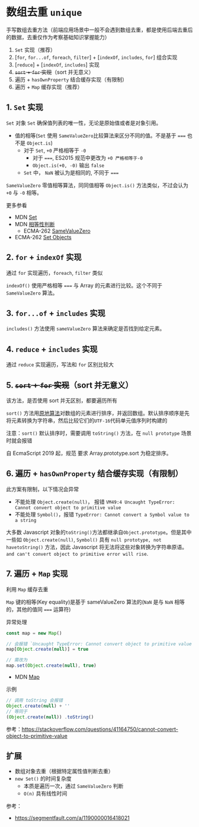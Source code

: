 # 数组去重 `unique`

手写数组去重方法（前端应用场景中一般不会遇到数组去重，都是使用后端去重后的数据，去重仅作为考察基础知识掌握能力）

1. `Set` 实现（推荐）
2. [`for`, `for...of`, `foreach`, `filter`] + [`indexOf`, `includes`, `for`] 组合实现
3. [`reduce`] + [`indexOf`, `includes`] 实现
4. ~~`sort` + `for` 实现~~（sort 并无意义）
5. 遍历 + `hasOwnProperty` 结合缓存实现（有限制）
6. 遍历 + `Map` 缓存实现（推荐）

## 1. `Set` 实现

`Set` 对象 `Set` 确保值列表的唯一性，无论是原始值或者是对象引用。

- 值的相等(`Set` 使用 `SameValueZero`比较算法来区分不同的值。不是基于 `===` 也不是 `Object.is`)
  - 对于 `Set`, `+0` 严格相等于 `-0`
    - 对于 `===`, ES2015 规范中更改为 `+0 严格相等于-0`
    - `Object.is(+0, -0)` 输出 `false`
  - `Set` 中， `NaN` 被认为是相同的, 不同于 `===`

`SameValueZero` 零值相等算法，同同值相等 `Object.is()` 方法类似，不过会认为 `+0` 与 `-0` 相等。

更多参看

- MDN [Set](https://developer.mozilla.org/en-US/docs/Web/JavaScript/Reference/Global_Objects/Set)
- MDN [相等性判断](https://developer.mozilla.org/en-US/docs/Web/JavaScript/Equality_comparisons_and_sameness)
  - ECMA-262 [SameValueZero](https://tc39.es/ecma262/multipage/abstract-operations.html#sec-samevaluezero)
- ECMA-262 [Set Objects](https://tc39.es/ecma262/multipage/keyed-collections.html#sec-set-objects)

## 2. `for` + `indexOf` 实现

通过 `for` 实现遍历，`foreach`, `filter` 类似

`indexOf()` 使用严格相等 `===` 与 Array 的元素进行比较。这个不同于 `SameValueZero` 算法。

## 3. `for...of` + `includes` 实现

`includes()` 方法使用 `sameValueZero` 算法来确定是否找到给定元素。

## 4. `reduce` + `includes` 实现

通过 `reduce` 实现遍历，写法和 `for` 区别比较大

## 5. ~~`sort` + `for` 实现~~（sort 并无意义）

该方法，是否使用 sort 并无区别，都要遍历所有

`sort()` 方法用[原地算法](https://en.wikipedia.org/wiki/In-place_algorithm)对数组的元素进行排序，并返回数组。默认排序顺序是先将元素转换为字符串，然后比较它们的`UTF-16`代码单元值序列时构建的

注意：`sort()` 默认排序时，需要调用 `toString()` 方法，在 `null prototype` 场景时就会报错

自 EcmaScript 2019 起，规范 要求 Array.prototype.sort 为稳定排序。

## 6. 遍历 + `hasOwnProperty` 结合缓存实现（有限制）

此方案有限制，以下情况会异常

- 不能处理 `Object.create(null)`， 报错 `VM49:4 Uncaught TypeError: Cannot convert object to primitive value`
- 不能处理 `Symbol()`，报错 `TypeError: Cannot convert a Symbol value to a string`

大多数 Javascript 对象的`toString()`方法都继承自`Object.prototype`。但是其中一些如 `Object.create(null)`, `Symbol()` 具有 `null prototype, not havetoString()` 方法，因此 Javascript 将无法将这些对象转换为字符串原语。`and can't convert object to primitive error will rise`.

## 7. 遍历 + `Map` 实现

利用 `Map` 缓存去重

`Map` 键的相等(Key equality)是基于 sameValueZero 算法的(`NaN` 是与 `NaN` 相等的，其他的值同 `===` 运算符)

异常处理

```js
const map = new Map()

// 会报错 `Uncaught TypeError: Cannot convert object to primitive value`
map[Object.create(null)] = true

// 需改为
map.set(Object.create(null), true)
```

- MDN [Map](https://developer.mozilla.org/zh-CN/docs/Web/JavaScript/Reference/Global_Objects/Map)

示例

```js
// 调用 toString 会报错
Object.create(null) + ''
// 等同于
(Object.create(null)) .toString()
```

参考：https://stackoverflow.com/questions/41164750/cannot-convert-object-to-primitive-value


## 扩展

- 数组对象去重（根据特定属性值判断去重）
- `new Set()` 的时间复杂度
  - 本质是遍历一次，通过 `SameValueZero` 判断
  - `O(n)` 具有线性时间

参考：

- https://segmentfault.com/a/1190000016418021
